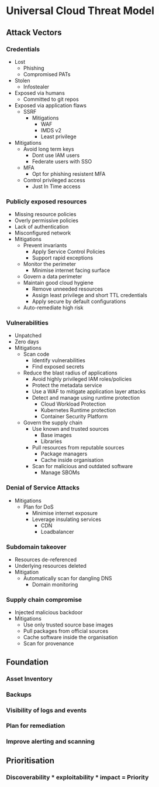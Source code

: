# Universal Cloud Threat Model
## Attack Vectors
### Credentials
- Lost
  - Phishing
  - Compromised PATs
- Stolen
  - Infostealer
- Exposed via humans
  - Committed to git repos
- Exposed via application flaws
  - SSRF
    - Mitigations
      - WAF
      - IMDS v2
      - Least privilege
- Mitigations
  - Avoid long term keys
    - Dont use IAM users
    - Federate users with SSO
  - MFA
    - Opt for phishing resistent MFA
  - Control privileged access
    - Just In Time access
### Publicly exposed resources
- Missing resource policies
- Overly permissive policies
- Lack of authentication
- Misconfigured network
- Mitigations
  - Prevent invariants
    - Apply Service Control Policies
    - Support rapid exceptions
  - Monitor the perimeter
    - Minimise internet facing surface
  - Govern a data perimeter
  - Maintain good cloud hygiene
    - Remove unneeded resources
    - Assign least privilege and short TTL credentials
    - Apply secure by default configurations
  - Auto-remediate high risk
### Vulnerabilities
- Unpatched
- Zero days
- Mitigations
  - Scan code
    - Identify vulnerabilities
    - Find exposed secrets
  - Reduce the blast radius of applications
    - Avoid highly privileged IAM roles/policies
    - Protect the metadata service
    - Use a WAF to mitigate application layer attacks
    - Detect and manage using runtime protection
      - Cloud Workload Protection
      - Kubernetes Runtime protection
      - Container Security Platform
  - Govern the supply chain
    - Use known and trusted sources
      - Base images
      - Libraries
    - Pull resources from reputable sources
      - Package managers
      - Cache inside organisation
    - Scan for malicious and outdated software
      - Manage SBOMs
### Denial of Service Attacks
- Mitigations
  - Plan for DoS
    - Minimise internet exposure
    - Leverage insulating services
      - CDN
      - Loadbalancer
### Subdomain takeover
- Resources de-referenced
- Underlying resources deleted
- Mitigation
  - Automatically scan for dangling DNS
    - Domain monitoring
### Supply chain compromise
- Injected malicious backdoor
- Mitigations
  - Use only trusted source base images
  - Pull packages from official sources
  - Cache software inside the organisation
  - Scan for provenance
## Foundation
### Asset Inventory
### Backups
### Visibility of logs and events
### Plan for remediation
### Improve alerting and scanning
## Prioritisation
### Discoverability * exploitability * impact = Priority